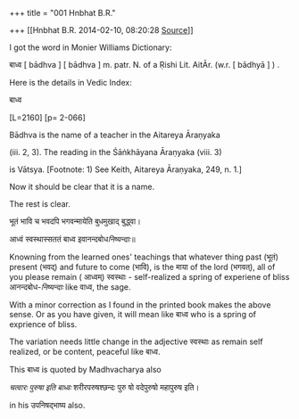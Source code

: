 +++
title = "001 Hnbhat B.R."

+++
[[Hnbhat B.R.	2014-02-10, 08:20:28 [Source](https://groups.google.com/g/samskrita/c/i6JA0QVp9Wo)]]



I got the word in Monier Williams Dictionary:

  

बाध्व \[ bādhva \] \[ bādhva \] m. patr. N. of a Ṛishi Lit. AitĀr. (w.r. \[ bādhyā \] ) .  

  

Here is the details in Vedic Index:

बाध्व

  

\[L=2160\] \[p= 2-066\]

Bādhva is the name of a teacher in the Aitareya Āraṇyaka

(iii. 2, 3). The reading in the Śāṅkhāyana Āraṇyaka (viii. 3)

is Vātsya. \[Footnote: 1) See Keith, Aitareya Āraṇyaka, 249, n. 1.\]

  

Now it should be clear that it is a name.

  

The rest is clear.

  

  

भूतं भावि च भवदपि भगवन्मायेति बुधमुखाद् बुद्ध्वा।

आध्वं स्वस्थास्सततं बाध्व इवानन्दबोध*निष्यन्दाः*॥

  

  

Knowning from the learned ones' teachings that whatever thing past (भूतं) present (भवद्) and future to come (भावि), is the माया of the lord (भगवत्), all of you please remain ( आध्वम्) स्वस्थाः - self-realized a spring of experiene of bliss  आनन्दबोध-*निष्यन्दाः* like वाध्व, the sage.

  

With a minor correction as I found in the printed book makes the above sense. Or as you have given, it will mean like बाध्व who is a spring of exprience of bliss.

  

The variation needs little change in the adjective स्वस्थाः as remain self realized, or be content, peaceful like बाध्व.

  

  

This बाध्व is quoted by Madhvacharya also

  

*चत्वारः पुरुषा इति बाध्वः* शरीरपरुषश्छन्दः पुरु षो वदेपुरुषो महापुरुष इति।

  

in his उपनिषद्भाष्य also.

  

  



  

